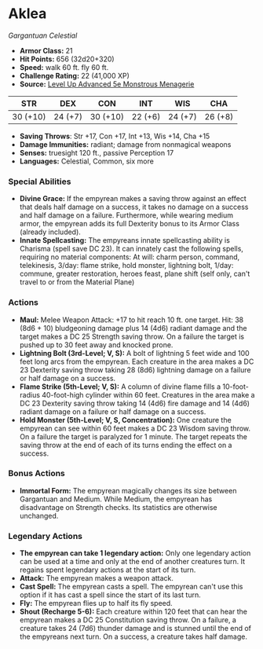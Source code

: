 # Aklea

*Gargantuan* *Celestial*

- **Armor Class:** 21
- **Hit Points:** 656 (32d20+320)
- **Speed:** walk 60 ft. fly 60 ft.
- **Challenge Rating:** 22 (41,000 XP)
- **Source:** [Level Up Advanced 5e Monstrous Menagerie](https://www.levelup5e.com)

| STR | DEX | CON | INT | WIS | CHA |
| --- | --- | --- | --- | --- | --- |
| 30 (+10) | 24 (+7) | 30 (+10) | 22 (+6) | 24 (+7) | 26 (+8) |

- **Saving Throws**: Str +17, Con +17, Int +13, Wis +14, Cha +15
- **Damage Immunities:** radiant; damage from nonmagical weapons
- **Senses:** truesight 120 ft., passive Perception 17
- **Languages:** Celestial, Common, six more
### Special Abilities
- **Divine Grace:** If the empyrean makes a saving throw against an effect that deals half damage on a success, it takes no damage on a success and half damage on a failure. Furthermore, while wearing medium armor, the empyrean adds its full Dexterity bonus to its Armor Class (already included).
- **Innate Spellcasting:** The empyreans innate spellcasting ability is Charisma (spell save DC 23). It can innately cast the following spells, requiring no material components: At will: charm person, command, telekinesis, 3/day: flame strike, hold monster, lightning bolt, 1/day: commune, greater restoration, heroes feast, plane shift (self only, can't travel to or from the Material Plane)
### Actions
- **Maul:** Melee Weapon Attack: +17 to hit  reach 10 ft.  one target. Hit: 38 (8d6 + 10) bludgeoning damage plus 14 (4d6) radiant damage  and the target makes a DC 25 Strength saving throw. On a failure  the target is pushed up to 30 feet away and knocked prone.
- **Lightning Bolt (3rd-Level; V, S):** A bolt of lightning 5 feet wide and 100 feet long arcs from the empyrean. Each creature in the area makes a DC 23 Dexterity saving throw  taking 28 (8d6) lightning damage on a failure or half damage on a success.
- **Flame Strike (5th-Level; V, S):** A column of divine flame fills a 10-foot-radius  40-foot-high cylinder within 60 feet. Creatures in the area make a DC 23 Dexterity saving throw  taking 14 (4d6) fire damage and 14 (4d6) radiant damage on a failure or half damage on a success.
- **Hold Monster (5th-Level; V, S, Concentration):** One creature the empyrean can see within 60 feet makes a DC 23 Wisdom saving throw. On a failure  the target is paralyzed for 1 minute. The target repeats the saving throw at the end of each of its turns  ending the effect on a success.
### Bonus Actions
- **Immortal Form:** The empyrean magically changes its size between Gargantuan and Medium. While Medium, the empyrean has disadvantage on Strength checks. Its statistics are otherwise unchanged.


### Legendary Actions
- **The empyrean can take 1 legendary action:** Only one legendary action can be used at a time and only at the end of another creatures turn. It regains spent legendary actions at the start of its turn.
- **Attack:** The empyrean makes a weapon attack.
- **Cast Spell:** The empyrean casts a spell. The empyrean can't use this option if it has cast a spell since the start of its last turn.
- **Fly:** The empyrean flies up to half its fly speed.
- **Shout (Recharge 5-6):** Each creature within 120 feet that can hear the empyrean makes a DC 25 Constitution saving throw. On a failure, a creature takes 24 (7d6) thunder damage and is stunned until the end of the empyreans next turn. On a success, a creature takes half damage.
